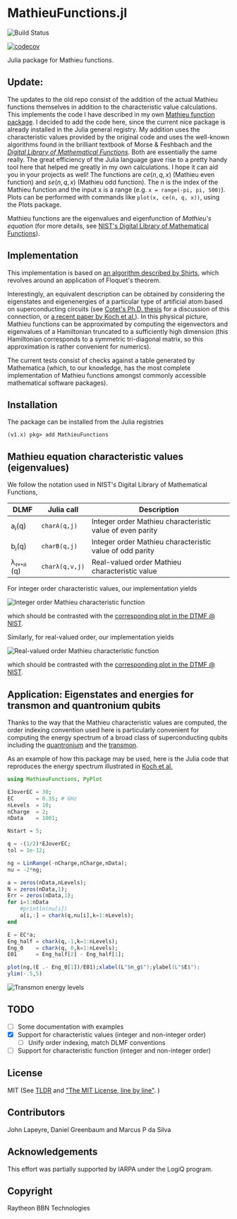 # MathieuFunctions.jl

![Build Status](https://github.com/BBN-Q/MathieuFunctions.jl/workflows/CI/badge.svg)
<!---
[![Build status](https://ci.appveyor.com/api/projects/status/35924u90n3qp7isn/branch/master?svg=true)](https://ci.appveyor.com/project/matthewware/mathieufunctions-jl/branch/master)
--->
[![codecov](https://codecov.io/gh/BBN-Q/MathieuFunctions.jl/branch/master/graph/badge.svg?token=aZYdfU8ygn)](https://codecov.io/gh/BBN-Q/MathieuFunctions.jl)
<!---
[![Coverage Status](https://coveralls.io/repos/github/BBN-Q/MathieuFunctions.jl/badge.svg?branch=master)](https://coveralls.io/github/BBN-Q/MathieuFunctions.jl?branch=master)
--->

Julia package for Mathieu functions.

## Update:
The updates to the old repo consist of the addition of the actual Mathieu functions
themselves in addition to the characteristic value calculations. This implements the code
I have described in my own [Mathieu function
package](https://github.com/mahdi-sasar/Mathieu-Functions). I decided to add the code
here, since the current nice package is already installed in the Julia general registry.
My addition uses the characteristic values provided by the original code and uses the
well-known algorithms found in the brilliant textbook of Morse & Feshbach
and the [*Digital Library of Mathematical Functions*](https://dlmf.nist.gov/28.2). Both
are essentially the same really. The great efficiency of the Julia language gave rise to a
pretty handy tool here that helped me greatly in my own calculations. I hope it can aid
you in your projects as well!
The functions are $ce(n, q, x)$ (Mathieu even function) and $se(n, q, x)$ (Mathieu odd
function). The $n$ is the index of the Mathieu function and the input x is a range
(e.g. $\texttt{x = range(-pi, pi, 500)}$). Plots can be performed with commands like
$\texttt{plot(x, ce(n, q, x))}$, using the Plots package.

Mathieu functions are the eigenvalues and eigenfunction of *Mathieu's
equation* (for more details, see [NIST's Digital Library of
Mathematical Functions](http://dlmf.nist.gov/28)).

## Implementation

This implementation is based on 
[an algorithm described by Shirts](http://dl.acm.org/citation.cfm?id=155796), which
revolves around an application of Floquet's theorem. 

Interestingly, an
equivalent description can be obtained by considering the eigenstates
and eigenenergies of a particular type of artificial atom based on
superconducting circuits 
(see [Cotet's Ph.D. thesis](http://www.phys.ens.fr/~cottet/ACottetThesis.pdf) 
for a discussion of this connection, or 
[a recent paper by Koch et al.](https://arxiv.org/abs/cond-mat/0703002)). 
In this physical picture, Mathieu
functions can be approximated by computing the eigenvectors and
eigenvalues of a Hamiltonian truncated to a sufficiently high
dimension (this Hamiltonian corresponds to a symmetric tri-diagonal
matrix, so this approximation is rather convenient for numerics).

The current tests consist of checks against a table generated by
Mathematica (which, to our knowledge, has the most complete
implementation of Mathieu functions amongst commonly accessible
mathematical software packages).

## Installation
The package can be installed from the Julia registries
```
(v1.x) pkg> add MathieuFunctions
```

## Mathieu equation characteristic values (eigenvalues)

We follow the notation used in NIST's Digital Library of Mathematical Functions, 

| DLMF | Julia call | Description | 
|------|------------|-------------|
| aⱼ(q)  | `charA(q,j)` | Integer order Mathieu characteristic value of even parity | 
| bⱼ(q)  | `charB(q,j)` | Integer order Mathieu characteristic value of odd parity |
| λ₍ᵥ₊ⱼ₎(q) | `charλ(q,v,j)`  | Real-valued order Mathieu characteristic value |

For integer order characteristic values, our implementation yields

![](doc/reproduction-of-dlmf-28.2.1.png?raw=true "Integer order Mathieu characteristic function")

which should be contrasted with the [corresponding plot in the DTMF @ NIST](http://dlmf.nist.gov/28.2.F1.mag).

Similarly, for real-valued order, our implementation yields

![](doc/reproduction-of-dlmf-28.13.1.png?raw=true "Real-valued order Mathieu characteristic function")

which should be contrasted with the [corresponding plot in the DTMF @ NIST](http://dlmf.nist.gov/28.13.F1.mag).

## Application: Eigenstates and energies for transmon and quantronium qubits

Thanks to the way that the Mathieu characteristic values are computed, the
order indexing convention used here is particularly convenient for computing
the energy spectrum of a broad class of superconducting qubits including the 
[quantronium](http://www.phys.ens.fr/~cottet/ACottetThesis.pdf) and the 
[transmon](https://arxiv.org/abs/cond-mat/0703002).

As an example of how this package may be used, here is the Julia code
that reproduces the energy spectrum illustrated in [Koch et al.](https://arxiv.org/abs/cond-mat/0703002)

```julia
using MathieuFunctions, PyPlot

EJoverEC = 30;
EC       = 0.35; # GHz
nLevels  = 10;
nCharge  = 2; 
nData    = 1001;

Nstart = 5;

q = -(1/2)*EJoverEC;
tol = 1e-12;

ng = LinRange(-nCharge,nCharge,nData);
nu = -2*ng;

a = zeros(nData,nLevels);
N = zeros(nData,1);
Err = zeros(nData,1);
for i=1:nData
    #println(nu[i])
    a[i,:] = charλ(q,nu[i],k=1:nLevels);
end

E = EC*a;
Eng_half = charλ(q,-1,k=1:nLevels);
Eng_0    = charλ(q, 0,k=1:nLevels);
E01      = Eng_half[2] - Eng_half[1];

plot(ng,(E .- Eng_0[1])/E01);xlabel(L"$n_g$");ylabel(L"$E$");
ylim(-.5,5)
```

![](doc/transmon-levels.png?raw=true "Transmon energy levels")

## TODO

- [ ] Some documentation with examples
- [X] Support for characteristic values (integer and non-integer order)
  - [ ] Unify order indexing, match DLMF conventions
- [ ] Support for characteristic function (integer and non-integer order)

## License

MIT (See [TLDR](https://tldrlegal.com/license/mit-license) and ["The MIT License, line by line"](https://writing.kemitchell.com/2016/09/21/MIT-License-Line-by-Line.html). )

## Contributors

John Lapeyre, Daniel Greenbaum and Marcus P da Silva

## Acknowledgements

This effort was partially supported by IARPA under the LogiQ program.

## Copyright

Raytheon BBN Technologies

